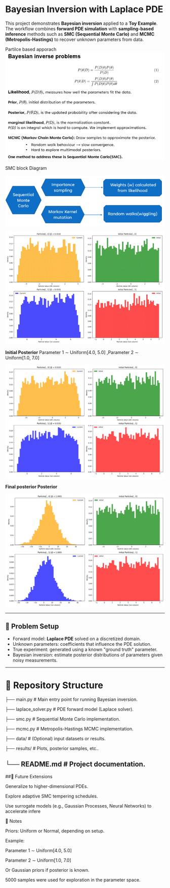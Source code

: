# Bayesian Inversion with Laplace PDE

This project demonstrates **Bayesian inversion** applied to a **Toy Example**.  
The workflow combines **forward PDE simulation** with **sampling-based inference** methods such as **SMC (Sequential Monte Carlo)** and **MCMC (Metropolis-Hastings)** to recover unknown parameters from data.

Partilce based apporach 
![BayesianInverse](results/bayesainInverse.png)

SMC block Diagram

![SMCDiagram](results/SMC.png)

![SMC Particle Animation](results/particle_histograms_animation.gif)

**Initial Posterior** Parameter 1 ∼ Uniform[4.0, 5.0] ,Parameter 2 ∼ Uniform[1.0, 7.0]

![initial posterior](results/particle_histograms_beta_0.010.png) 

**Final posterior Posterior**

![Final posterior](results/particle_histograms_beta_1.000.png)



---

## 🔬 Problem Setup
- Forward model: **Laplace PDE** solved on a discretized domain.
- Unknown parameters: coefficients that influence the PDE solution.
- True experiment: generated using a known "ground truth" parameter.
- Bayesian inversion: estimate posterior distributions of parameters given noisy measurements.

---

# 📂 Repository Structure
├── main.py # Main entry point for running Bayesian inversion.

├── laplace_solver.py # PDE forward model (Laplace solver).

├── smc.py # Sequential Monte Carlo implementation.

├── mcmc.py # Metropolis-Hastings MCMC implementation.

├── data/ # (Optional) input datasets or results.

├── results/ # Plots, posterior samples, etc..

└── README.md # Project documentation.
---

##🚀 Future Extensions

Generalize to higher-dimensional PDEs.

Explore adaptive SMC tempering schedules.

Use surrogate models (e.g., Gaussian Processes, Neural Networks) to accelerate infere


📝 Notes

Priors: Uniform or Normal, depending on setup.

Example:

Parameter 1 ∼ Uniform[4.0, 5.0]

Parameter 2 ∼ Uniform[1.0, 7.0]

Or Gaussian priors if posterior is known.

5000 samples were used for exploration in the parameter space.
